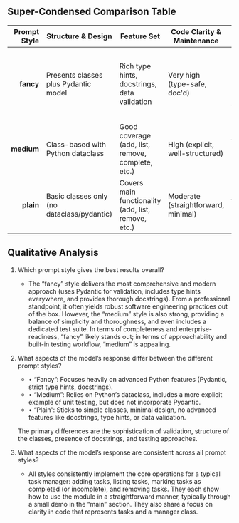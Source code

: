 ## Super-Condensed Comparison Table

| Prompt Style | Structure & Design                         | Feature Set                                    | Code Clarity & Maintenance | Testing Included?          | Unique Strength                               | Potential Weakness                           |
|-------------:|--------------------------------------------|------------------------------------------------|----------------------------|----------------------------|----------------------------------------------|----------------------------------------------|
| **fancy**    | Presents classes plus Pydantic model        | Rich type hints, docstrings, data validation   | Very high (type-safe, doc'd) | Includes example usage snippet, no dedicated test suite in snippet | Thorough & modern (Pydantic, docstrings)      | May be too detailed for simpler use cases    |
| **medium**   | Class-based with Python dataclass           | Good coverage (add, list, remove, complete, etc.) | High (explicit, well-structured)  | Contains full `unittest` coverage in snippet | Balanced approach (dataclass, testing)        | Lacks advanced validation (no Pydantic)      |
| **plain**    | Basic classes only (no dataclass/pydantic) | Covers main functionality (add, list, remove, etc.) | Moderate (straightforward, minimal) | No dedicated test suite (just inline usage) | Easiest to read, minimal dependencies        | No type hints, no automated validation       |

## Qualitative Analysis

1. Which prompt style gives the best results overall?
   - The “fancy” style delivers the most comprehensive and modern approach (uses Pydantic for validation, includes type hints everywhere, and provides thorough docstrings). From a professional standpoint, it often yields robust software engineering practices out of the box. However, the “medium” style is also strong, providing a balance of simplicity and thoroughness, and even includes a dedicated test suite. In terms of completeness and enterprise-readiness, “fancy” likely stands out; in terms of approachability and built-in testing workflow, “medium” is appealing.

2. What aspects of the model’s response differ between the different prompt styles?
   - • “Fancy”: Focuses heavily on advanced Python features (Pydantic, strict type hints, docstrings).  
   - • “Medium”: Relies on Python’s dataclass, includes a more explicit example of unit testing, but does not incorporate Pydantic.  
   - • “Plain”: Sticks to simple classes, minimal design, no advanced features like docstrings, type hints, or data validation.  

   The primary differences are the sophistication of validation, structure of the classes, presence of docstrings, and testing approaches.

3. What aspects of the model’s response are consistent across all prompt styles?
   - All styles consistently implement the core operations for a typical task manager: adding tasks, listing tasks, marking tasks as completed (or incomplete), and removing tasks. They each show how to use the module in a straightforward manner, typically through a small demo in the “main” section. They also share a focus on clarity in code that represents tasks and a manager class.